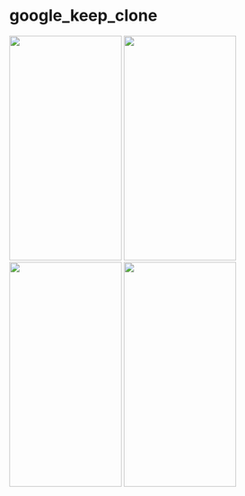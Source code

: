 # google_keep_clone

<img src="https://user-images.githubusercontent.com/26844387/175844111-d1d78fcd-d1b0-4fa2-9ec8-dc10b7142ba7.png" width="200" height="400" />  <img src="https://user-images.githubusercontent.com/26844387/175844124-332f170b-0476-4f92-aac6-a41f4ea6fe6b.png" width="200" height="400" /> <img src="https://user-images.githubusercontent.com/26844387/175844126-7a0dca76-4f6d-444e-9693-83a136bdabd7.png" width="200" height="400" /> <img src="https://user-images.githubusercontent.com/26844387/175844133-8680c075-ac87-442c-a312-164c60049da2.png" width="200" height="400" />  
